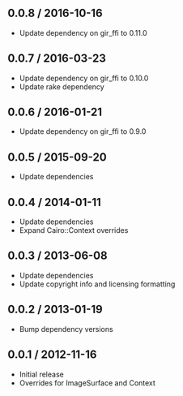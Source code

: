 ## 0.0.8 / 2016-10-16

* Update dependency on gir_ffi to 0.11.0

## 0.0.7 / 2016-03-23

* Update dependency on gir_ffi to 0.10.0
* Update rake dependency

## 0.0.6 / 2016-01-21

* Update dependency on gir_ffi to 0.9.0

## 0.0.5 / 2015-09-20

* Update dependencies

## 0.0.4 / 2014-01-11 

* Update dependencies
* Expand Cairo::Context overrides

## 0.0.3 / 2013-06-08 

* Update dependencies
* Update copyright info and licensing formatting

## 0.0.2 / 2013-01-19

* Bump dependency versions

## 0.0.1 / 2012-11-16

* Initial release
* Overrides for ImageSurface and Context
